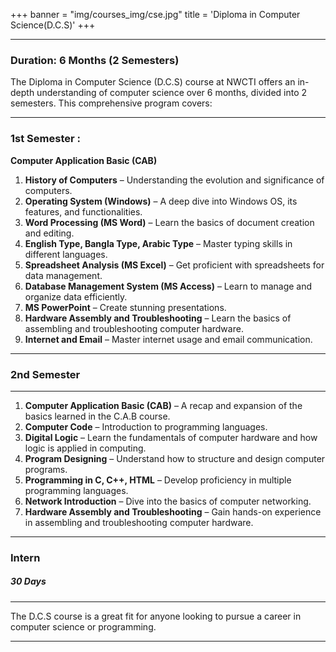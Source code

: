 +++
banner = "img/courses_img/cse.jpg"
title = 'Diploma in Computer Science(D.C.S)'
+++

---

### Duration: 6 Months (2 Semesters)

The Diploma in Computer Science (D.C.S) course at NWCTI offers an in-depth understanding of computer science over 6 months, divided into 2 semesters. This comprehensive program covers:

---
### 1st Semester :

**Computer Application Basic (CAB)**

1. **History of Computers** – Understanding the evolution and significance of computers.
2. **Operating System (Windows)** – A deep dive into Windows OS, its features, and functionalities.
3. **Word Processing (MS Word)** – Learn the basics of document creation and editing.
4. **English Type, Bangla Type, Arabic Type** – Master typing skills in different languages.
5. **Spreadsheet Analysis (MS Excel)** – Get proficient with spreadsheets for data management.
6. **Database Management System (MS Access)** – Learn to manage and organize data efficiently.
7. **MS PowerPoint** – Create stunning presentations.
8. **Hardware Assembly and Troubleshooting** – Learn the basics of assembling and troubleshooting computer hardware.
9. **Internet and Email** – Master internet usage and email communication.

---
### 2nd Semester

---

1. **Computer Application Basic (CAB)** – A recap and expansion of the basics learned in the C.A.B course.
2. **Computer Code** – Introduction to programming languages.
3. **Digital Logic** – Learn the fundamentals of computer hardware and how logic is applied in computing.
4. **Program Designing** – Understand how to structure and design computer programs.
5. **Programming in C, C++, HTML** – Develop proficiency in multiple programming languages.
6. **Network Introduction** – Dive into the basics of computer networking.
7. **Hardware Assembly and Troubleshooting** – Gain hands-on experience in assembling and troubleshooting computer hardware.

-----

### Intern

##### 30 Days

------

The D.C.S course is a great fit for anyone looking to pursue a career in computer science or programming.

---
